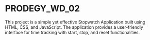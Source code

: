 # PRODEGY_WD_02
This project is a simple yet effective Stopwatch Application built using HTML, CSS, and JavaScript. The application provides a user-friendly interface for time tracking with start, stop, and reset functionalities.
